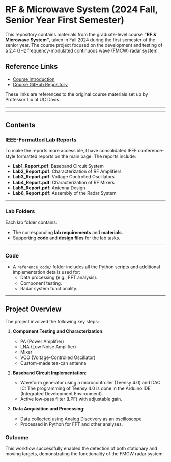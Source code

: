 # RF & Microwave System (2024 Fall, Senior Year First Semester)

This repository contains materials from the graduate-level course **"RF & Microwave System"**, taken in Fall 2024 during the first semester of the senior year. The course project focused on the development and testing of a 2.4 GHz frequency-modulated continuous wave (FMCW) radar system.

## Reference Links
- [Course Introduction](https://music-sustech.github.io/education/sme5029-eec134.html)
- [Course GitHub Repository](https://github.com/ucdart/UCD-EEC134/)

These links are references to the original course materials set up by Professor Liu at UC Davis.

---
---

## Contents

### IEEE-Formatted Lab Reports
To make the reports more accessible, I have consolidated IEEE conference-style formatted reports on the main page. The reports include:
  - **Lab1_Report.pdf**: Baseband Circuit System
  - **Lab2_Report.pdf**: Characterization of RF Amplifiers
  - **Lab3_Report.pdf**: Voltage Controlled Oscillators
  - **Lab4_Report.pdf**: Characterization of RF Mixers
  - **Lab5_Report.pdf**: Antenna Design
  - **Lab6_Report.pdf**: Assembly of the Radar System

---

### Lab Folders
Each lab folder contains:
- The corresponding **lab requirements** and **materials**.
- Supporting **code** and **design files** for the lab tasks.

---

### Code
- A `reference_code/` folder includes all the Python scripts and additional implementation details used for:
  - Data processing (e.g., FFT analysis).
  - Component testing.
  - Radar system functionality.
 
---
## Project Overview

The project involved the following key steps:
1. **Component Testing and Characterization**:
   - PA (Power Amplifier)
   - LNA (Low Noise Amplifier)
   - Mixer
   - VCO (Voltage-Controlled Oscillator)
   - Custom-made tea-can antenna

2. **Baseband Circuit Implementation**:
   - Waveform generator using a microcontroller (Teensy 4.0) and DAC IC: The programming of Teensy 4.0 is done in the Arduino IDE (Integrated Development Environment).
   - Active low-pass filter (LPF) with adjustable gain.

3. **Data Acquisition and Processing**:
   - Data collected using Analog Discovery as an oscilloscope.
   - Processed in Python for FFT and other analyses.

### Outcome
This workflow successfully enabled the detection of both stationary and moving targets, demonstrating the functionality of the FMCW radar system.



